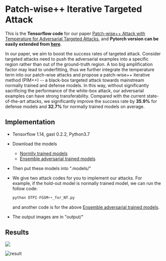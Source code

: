 # Patch-wise++ Iterative Targeted Attack 
This is the **Tensorflow code** for our paper [Patch-wise++ Attack with Temperature for Adversarial Targeted Attacks](http://arxiv.org/abs/2007.06765), and **Pytorch version can be easily extended from [here](https://github.com/qilong-zhang/Patch-wise-iterative-attack/tree/master/Pytorch%20version)**.

In our paper,  we aim to boost the success rates of targeted attack. Consider targeted attacks need to push the adversarial examples into a specific region rather than out of the ground-truth region. A too big amplification factor may lead to underfitting, thus we further integrate the temperature term into our patch-wise attacks and propose a patch-wise++ iterative method (PIM++) -- a black-box targeted attack towards mainstream normally trained and defense models. In this way, without significantly sacrificing the performance of the white-box attack, our adversarial examples can have strong transferability. Compared with the current state-of-the-art attacks, we significantly improve the success rate by **35.9\%** for defense models and **32.7\%** for normally trained models on average. 

## Implementation
- Tensorflow 1.14, gast 0.2.2, Python3.7

- Download the models

  - [Normlly trained models](https://github.com/tensorflow/models/tree/master/research/slim#Pretrained)
  - [Ensemble  adversarial trained models](https://github.com/tensorflow/models/tree/master/research/adv_imagenet_models?spm=5176.12282029.0.0.3a9e79b7cynrQf)
  
- Then put these models into ".models/"

- We give two attack codes for you to implement our attacks. For example, if the hold-out model is normally trained model, we can run the follow code:

  ```python
  python DTPI-FGSM++_for_NT.py
  ```

  and another code is for the above [Ensemble  adversarial trained models](https://github.com/tensorflow/models/tree/master/research/adv_imagenet_models?spm=5176.12282029.0.0.3a9e79b7cynrQf).

- The output images are in "output/"



## Results

![](https://github.com/qilong-zhang/patch-wise-iterative-attack/blob/master/readme_img/cam.png)

![result](https://github.com/qilong-zhang/patch-wise-iterative-attack/blob/master/readme_img/result.png)






